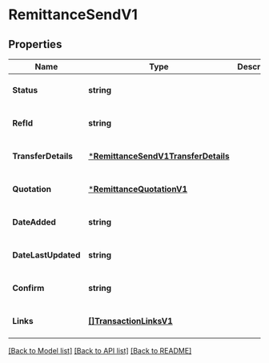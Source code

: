 # RemittanceSendV1

## Properties
Name | Type | Description | Notes
------------ | ------------- | ------------- | -------------
**Status** | **string** |  | [optional] [default to null]
**RefId** | **string** |  | [optional] [default to null]
**TransferDetails** | [***RemittanceSendV1TransferDetails**](Remittance_send.v1_transfer_details.md) |  | [optional] [default to null]
**Quotation** | [***RemittanceQuotationV1**](Remittance_quotation.v1.md) |  | [optional] [default to null]
**DateAdded** | **string** |  | [optional] [default to null]
**DateLastUpdated** | **string** |  | [optional] [default to null]
**Confirm** | **string** |  | [optional] [default to null]
**Links** | [**[]TransactionLinksV1**](Transaction_links.v1.md) |  | [optional] [default to null]

[[Back to Model list]](../README.md#documentation-for-models) [[Back to API list]](../README.md#documentation-for-api-endpoints) [[Back to README]](../README.md)

